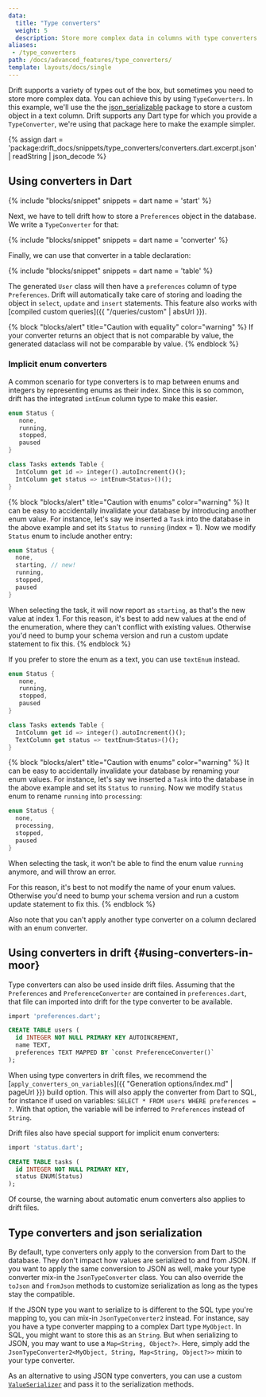 ```yaml
---
data:
  title: "Type converters"
  weight: 5
  description: Store more complex data in columns with type converters
aliases:
 - /type_converters
path: /docs/advanced_features/type_converters/
template: layouts/docs/single
---
```


Drift supports a variety of types out of the box, but sometimes you need to store more complex data.
You can achieve this by using `TypeConverters`. In this example, we'll use the the
[json_serializable](https://pub.dev/packages/json_annotation) package to store a custom object in a
text column. Drift supports any Dart type for which you provide a `TypeConverter`, we're using that
package here to make the example simpler.

{% assign dart = 'package:drift_docs/snippets/type_converters/converters.dart.excerpt.json' | readString | json_decode %}

## Using converters in Dart

{% include "blocks/snippet" snippets = dart name = 'start' %}

Next, we have to tell drift how to store a `Preferences` object in the database. We write
a `TypeConverter` for that:

{% include "blocks/snippet" snippets = dart name = 'converter' %}

Finally, we can use that converter in a table declaration:

{% include "blocks/snippet" snippets = dart name = 'table' %}

The generated `User` class will then have a `preferences` column of type
`Preferences`. Drift will automatically take care of storing and loading
the object in `select`, `update` and `insert` statements. This feature
also works with [compiled custom queries]({{ "/queries/custom" | absUrl }}).

{% block "blocks/alert" title="Caution with equality" color="warning" %}
If your converter returns an object that is not comparable by value, the generated dataclass will not
be comparable by value.
{% endblock %}

### Implicit enum converters

A common scenario for type converters is to map between enums and integers by representing enums
as their index. Since this is so common, drift has the integrated `intEnum` column type to make this
easier.

```dart
enum Status {
   none,
   running,
   stopped,
   paused
}

class Tasks extends Table {
  IntColumn get id => integer().autoIncrement()();
  IntColumn get status => intEnum<Status>()();
}
```

{% block "blocks/alert" title="Caution with enums" color="warning" %}
It can be easy to accidentally invalidate your database by introducing another enum value.
For instance, let's say we inserted a `Task` into the database in the above example and set its
`Status` to `running` (index = 1).
Now we modify `Status` enum to include another entry:
```dart
enum Status {
  none,
  starting, // new!
  running,
  stopped,
  paused
}
```
When selecting the task, it will now report as `starting`, as that's the new value at index 1.
For this reason, it's best to add new values at the end of the enumeration, where they can't conflict
with existing values. Otherwise you'd need to bump your schema version and run a custom update statement
to fix this.
{% endblock %}

If you prefer to store the enum as a text, you can use `textEnum` instead.

```dart
enum Status {
   none,
   running,
   stopped,
   paused
}

class Tasks extends Table {
  IntColumn get id => integer().autoIncrement()();
  TextColumn get status => textEnum<Status>()();
}
```

{% block "blocks/alert" title="Caution with enums" color="warning" %}
It can be easy to accidentally invalidate your database by renaming your enum values.
For instance, let's say we inserted a `Task` into the database in the above example and set its
`Status` to `running`.
Now we modify `Status` enum to rename `running` into `processing`:
```dart
enum Status {
  none,
  processing,
  stopped,
  paused
}
```
When selecting the task, it won't be able to find the enum value `running` anymore, and will throw an error. 

For this reason, it's best to not modify the name of your enum values. Otherwise you'd need to bump your schema version and run a custom update statement to fix this.
{% endblock %}

Also note that you can't apply another type converter on a column declared with an enum converter.

## Using converters in drift {#using-converters-in-moor}

Type converters can also be used inside drift files.
Assuming that the `Preferences` and `PreferenceConverter` are contained in
`preferences.dart`, that file can imported into drift for the type converter to
be available.

```sql
import 'preferences.dart';

CREATE TABLE users (
  id INTEGER NOT NULL PRIMARY KEY AUTOINCREMENT,
  name TEXT,
  preferences TEXT MAPPED BY `const PreferenceConverter()`
);
```

When using type converters in drift files, we recommend the [`apply_converters_on_variables`]({{ "Generation options/index.md" | pageUrl }})
build option. This will also apply the converter from Dart to SQL, for instance if used on variables: `SELECT * FROM users WHERE preferences = ?`.
With that option, the variable will be inferred to `Preferences` instead of `String`.

Drift files also have special support for implicit enum converters:

```sql
import 'status.dart';

CREATE TABLE tasks (
  id INTEGER NOT NULL PRIMARY KEY,
  status ENUM(Status)
);
```

Of course, the warning about automatic enum converters also applies to drift files.

## Type converters and json serialization

By default, type converters only apply to the conversion from Dart to the database. They don't impact how
values are serialized to and from JSON.
If you want to apply the same conversion to JSON as well, make your type converter mix-in the
`JsonTypeConverter` class.
You can also override the `toJson` and `fromJson` methods to customize serialization as long as the types
stay the compatible.

If the JSON type you want to serialize to is different to the SQL type you're
mapping to, you can mix-in `JsonTypeConverter2` instead.
For instance, say you have a type converter mapping to a complex Dart type
`MyObject`. In SQL, you might want to store this as an `String`. But when
serializing to JSON, you may want to use a `Map<String, Object?>`. Here, simply
add the `JsonTypeConverter2<MyObject, String, Map<String, Object?>>` mixin to
your type converter.

As an alternative to using JSON type converters, you can use a custom [`ValueSerializer`](https://drift.simonbinder.eu/api/drift/valueserializer-class)
and pass it to the serialization methods.
